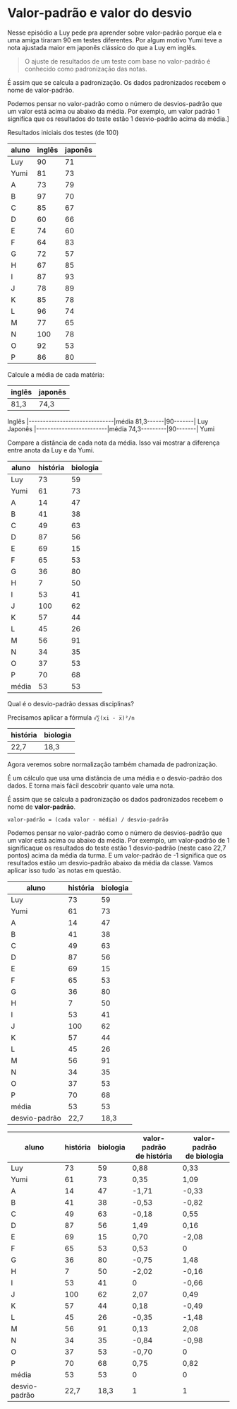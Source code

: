 # Valor-padrão e valor do desvio

Nesse episódio a Luy pede pra aprender sobre valor-padrão porque ela e uma amiga tiraram 90 em testes diferentes. Por algum motivo Yumi teve a nota ajustada maior em japonês clássico do que a Luy em inglês.

> O ajuste de resultados de um teste com base no valor-padrão é conhecido como padronização das notas.


É assim que se calcula a padronização. Os dados padronizados recebem o nome de valor-padrão.



Podemos pensar no valor-padrão como o número de desvios-padrão que um valor está acima ou abaixo da média. 
Por exemplo, um valor padrão 1 significa que os resultados do teste estão 1 desvio-padrão acima da média.]

Resultados iniciais dos testes (de 100)

| aluno | inglês | japonês |
|-------|--------|---------|
| Luy | 90 | 71 |
| Yumi | 81 | 73 |
| A | 73 | 79 |
| B | 97 | 70 |
| C | 85 | 67 |
| D | 60 | 66 |
| E | 74 | 60 |
| F | 64 | 83 |
| G | 72 | 57 |
| H | 67 | 85 |
| I | 87 | 93 |
| J | 78 | 89 |
| K | 85 | 78 |
| L | 96 | 74 |
| M | 77 | 65 |
| N | 100 | 78 |
| O | 92 | 53 |
| P | 86 | 80 |

Calcule a média de cada matéria:


| inglês | japonês |
|--------|---------|
| 81,3 | 74,3 |


Inglês |------------------------------|média 81,3------|90-------|  Luy<br>
Japonês |-------------------------|média 74,3---------|90-------|   Yumi

Compare a distância de cada nota da média. Isso vai mostrar a diferença entre  anota da Luy e da Yumi.


| aluno | história | biologia |
|-------|--------|---------|
| Luy | 73 | 59 |
| Yumi | 61 | 73 |
| A | 14 | 47 |
| B | 41 | 38 |
| C | 49 | 63 |
| D | 87 | 56 |
| E | 69 | 15 |
| F | 65 | 53 |
| G | 36 | 80 |
| H | 7 | 50 |
| I | 53 | 41 |
| J | 100 | 62 |
| K | 57 | 44 |
| L | 45 | 26 |
| M | 56 | 91 |
| N | 34 | 35 |
| O | 37 | 53 |
| P | 70 | 68 |
| média | 53 | 53 |

Qual é o desvio-padrão dessas disciplinas?

Precisamos aplicar a fórmula `√∑(xi - x̅)²/n`

| história | biologia |
|----------|----------|
| 22,7 | 18,3 |

Agora veremos sobre normalização também chamada de padronização.

É um cálculo que usa uma distância de uma média e o desvio-padrão dos dados. 
E torna mais fácil descobrir quanto vale uma nota.


É assim que se calcula a padronização os dados padronizados recebem o nome de **valor-padrão**.

```
valor-padrão = (cada valor - média) / desvio-padrão
```

Podemos pensar no valor-padrão como o número de desvios-padrão que um valor está acima ou abaixo da média.
Por exemplo, um valor-padrão de 1 significaque os resultados do teste estão 1 desvio-padrão (neste caso 22,7 pontos)
acima da média da turma. E um valor-padrão de -1 significa que os resultados estão um desvio-padrão abaixo da média da classe.
Vamos aplicar isso tudo ˙as notas em questão.


| aluno | história | biologia |
|-------|--------|---------|
| Luy | 73 | 59 |
| Yumi | 61 | 73 |
| A | 14 | 47 |
| B | 41 | 38 |
| C | 49 | 63 |
| D | 87 | 56 |
| E | 69 | 15 |
| F | 65 | 53 |
| G | 36 | 80 |
| H | 7 | 50 |
| I | 53 | 41 |
| J | 100 | 62 |
| K | 57 | 44 |
| L | 45 | 26 |
| M | 56 | 91 |
| N | 34 | 35 |
| O | 37 | 53 |
| P | 70 | 68 |
| média | 53 | 53 |
| desvio-padrão | 22,7 | 18,3 |


| aluno | história | biologia | valor-padrão<br> de história | valor-padrão<br> de biologia |
|-------|--------|---------|--------|---------|
| Luy | 73 | 59 | 0,88 | 0,33 |
| Yumi | 61 | 73 | 0,35 | 1,09 |
| A | 14 | 47 | -1,71 | -0,33 |
| B | 41 | 38 | -0,53 | -0,82 |
| C | 49 | 63 | -0,18 | 0,55 |
| D | 87 | 56 | 1,49 | 0,16 |
| E | 69 | 15 | 0,70 | -2,08 |
| F | 65 | 53 | 0,53 | 0 |
| G | 36 | 80 | -0,75 | 1,48 |
| H | 7 | 50 | -2,02 | -0,16 |
| I | 53 | 41 | 0 | -0,66 |
| J | 100 | 62 | 2,07 | 0,49 |
| K | 57 | 44 | 0,18 | -0,49 |
| L | 45 | 26 | -0,35 | -1,48 |
| M | 56 | 91 | 0,13 | 2,08 |
| N | 34 | 35 | -0,84 | -0,98 |
| O | 37 | 53 | -0,70 | 0 |
| P | 70 | 68 | 0,75 | 0,82 |
| média | 53 | 53 | 0 | 0 |
| desvio-padrão | 22,7 | 18,3 | 1 | 1 |
